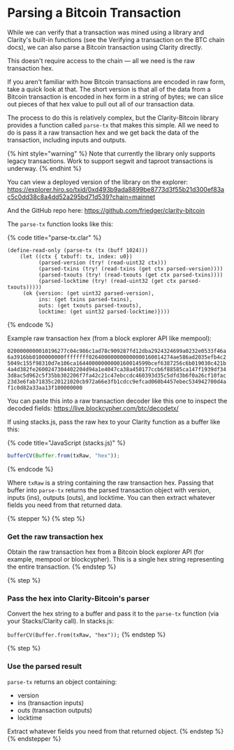 # Parsing a Bitcoin Transaction

While we can verify that a transaction was mined using a library and Clarity's built-in functions (see the Verifying a transaction on the BTC chain docs), we can also parse a Bitcoin transaction using Clarity directly.

This doesn't require access to the chain — all we need is the raw transaction hex.

If you aren't familiar with how Bitcoin transactions are encoded in raw form, take a quick look at that. The short version is that all of the data from a Bitcoin transaction is encoded in hex form in a string of bytes; we can slice out pieces of that hex value to pull out all of our transaction data.

The process to do this is relatively complex, but the Clarity-Bitcoin library provides a function called `parse-tx` that makes this simple. All we need to do is pass it a raw transaction hex and we get back the data of the transaction, including inputs and outputs.

{% hint style="warning" %}
Note that currently the library only supports legacy transactions. Work to support segwit and taproot transactions is underway.
{% endhint %}

You can view a deployed version of the library on the explorer: https://explorer.hiro.so/txid/0xd493b9ada8899be8773d3f55b21d300ef83ac5c0dd38c8a4dd52a295bd71d539?chain=mainnet

And the GitHub repo here: https://github.com/friedger/clarity-bitcoin

The `parse-tx` function looks like this:

{% code title="parse-tx.clar" %}
```clarity
(define-read-only (parse-tx (tx (buff 1024)))
    (let ((ctx { txbuff: tx, index: u0})
          (parsed-version (try! (read-uint32 ctx)))
          (parsed-txins (try! (read-txins (get ctx parsed-version))))
          (parsed-txouts (try! (read-txouts (get ctx parsed-txins))))
          (parsed-locktime (try! (read-uint32 (get ctx parsed-txouts)))))
     (ok {version: (get uint32 parsed-version),
          ins: (get txins parsed-txins),
          outs: (get txouts parsed-txouts),
          locktime: (get uint32 parsed-locktime)})))
```
{% endcode %}

Example raw transaction hex (from a block explorer API like mempool):

`0200000000010196277c04c986c1ad78c909287fd12dba2924324699a0232e0533f46a6a3916bb0100000000ffffffff026400000000000000160014274ae586ad2035efb4c25049c155f98310d7e106ca16440000000000160014599bcef6387256c6b019030c421b4a4d382fe2600247304402204d94a1e4047ca38a450177ccb6f88585ca147f1939df343d8ac5d962c5f35bb302206f7fa42c21c47ebccdc460393d35c5dfd3b6f0a26cf10fac23d3e6fab71835c20121020cb972a66e3fb1cdcc9efcad060b4457ebec534942700d4af1c0d82a33aa13f100000000`

You can paste this into a raw transaction decoder like this one to inspect the decoded fields: https://live.blockcypher.com/btc/decodetx/

If using stacks.js, pass the raw hex to your Clarity function as a buffer like this:

{% code title="JavaScript (stacks.js)" %}
```javascript
bufferCV(Buffer.from(txRaw, "hex"));
```
{% endcode %}

Where `txRaw` is a string containing the raw transaction hex. Passing that buffer into `parse-tx` returns the parsed transaction object with version, inputs (ins), outputs (outs), and locktime. You can then extract whatever fields you need from that returned data.

{% stepper %}
{% step %}
### Get the raw transaction hex

Obtain the raw transaction hex from a Bitcoin block explorer API (for example, mempool or blockcypher). This is a single hex string representing the entire transaction.
{% endstep %}

{% step %}
### Pass the hex into Clarity-Bitcoin's parser

Convert the hex string to a buffer and pass it to the `parse-tx` function (via your Stacks/Clarity call). In stacks.js:

`bufferCV(Buffer.from(txRaw, "hex"));`
{% endstep %}

{% step %}
### Use the parsed result

`parse-tx` returns an object containing:

* version
* ins (transaction inputs)
* outs (transaction outputs)
* locktime

Extract whatever fields you need from that returned object.
{% endstep %}
{% endstepper %}
